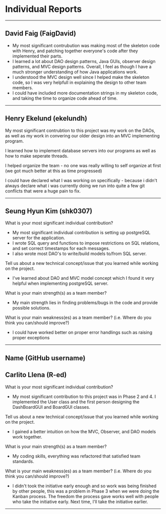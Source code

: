 # Individual Reports

-----

## David Faig (FaigDavid)

 * My most significant contrubution was making most of the skeleton code with Henry, and patching together everyone's code after they implemented their parts.
 * I learned a lot about DAO design patterns, Java GUIs, observer design patterns, and MVC design patterns. Overall, I feel as though I have a much stronger understanding of how Java applications work.
 * I understood the MVC design well since I helped make the skeleton code, so I was very helpfull in explaining the design to other team members.
 * I could have included more documentation strings in my skeleton code, and taking the time to organize code ahead of time.

----

## Henry Ekelund (ekelundh)

My most significant contrubtion to this project was my work on the DAOs, as well as my work in convering our older design into an MVC implementing program. 

I learned how to implement database servers into our programs as well as how to make seperate threads. 

I helped organize the team - no one was really willing to self organize at first (we got much better at this as time progressed)

I could have declared what I was working on specifically - because i didn't always declare what i was currently doing we run into quite a few git conflicts that were a huge pain to fix.

----

## Seung Hyun Kim (shk0307)

What is your most significant individual contribution?
* My most significant individual contribution is setting up postgreSQL server for the application.
* I wrote SQL query and functions to impose restrictions on SQL relations, and set correct timestamps for each messages.
* I also wrote most DAO's to write/build models to/from SQL server.

Tell us about a new technical concept/issue that you learned while working on the project.
* I've learned about DAO and MVC model concept which I found it very helpful when implementing postgreSQL server.

What is your main strength(s) as a team member?
* My main strength lies in finding problems/bugs in the code and provide possible solutions.

What is your main weakness(es) as a team member? (i.e. Where do you think you can/should improve?)
* I could have worked better on proper error handlings such as raising proper exceptions

----
## Name (GitHub username)

## Carlito Llena (R-ed)

What is your most significant individual contribution?
* My most significant contribution to this project was in Phase 2 and 4.  I implemented the User class and the first person designing the DashBoardGUI and BoardGUI classes.

Tell us about a new technical concept/issue that you learned while working on the project.
* I gained a better intuition on how the MVC, Observer, and DAO models work together.

What is your main strength(s) as a team member?
* My coding skills, everything was refactored that satisfied team standards.

What is your main weakness(es) as a team member? (i.e. Where do you think you can/should improve?)
* I didn't took the initiative early enough and so work was being finished by other people, this was a problem in Phase 3 when we were doing the Kanban process.  The freedom the process gave works
  well with people who take the initiative early.  Next time, I'll take the initiative earlier.


----
